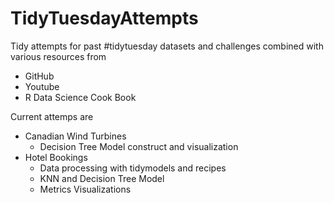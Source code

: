 # TidyTuesdayAttempts

Tidy attempts for past #tidytuesday datasets and challenges combined with various resources from 
  + GitHub
  + Youtube
  + R Data Science Cook Book 
  
Current attemps are 
  + Canadian Wind Turbines 
    + Decision Tree Model construct and visualization
  + Hotel Bookings 
    + Data processing with tidymodels and recipes 
    + KNN and Decision Tree Model
    + Metrics Visualizations
